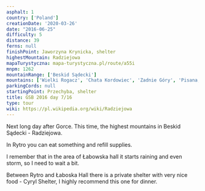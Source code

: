 ```yaml
---
asphalt: 1
country: ['Poland']
creationDate: '2020-03-26'
date: "2016-06-25"
difficulty: 5
distance: 39
ferns: null
finishPoint: Jaworzyna Krynicka, shelter
highestMountain: Radziejowa
mapaTurystyczna: mapa-turystyczna.pl/route/a55i
mnpm: 1262
mountainRange: ['Beskid Sądecki']
mountains: ['Wielki Rogacz', 'Chata Kordowiec', 'Zadnie Góry', 'Pisana, hall', 'Łabowska, Hall', 'Runek', 'Czubakowska']
parkingCords: null
startingPoint: Przechyba, shelter
title: GSB 2016 day 7/16
type: tour
wiki: https://pl.wikipedia.org/wiki/Radziejowa
---
```


Next long day after Gorce. This time, the highest mountains in Beskid Sądecki - Radziejowa.

In Rytro you can eat something and refill supplies.

I remember that in the area of Łabowska hall it starts raining and even storm, so I need to wait a bit.

Between Rytro and Łaboska Hall there is a private shelter with very nice food - Cyryl Shelter, I highly recommend this one for dinner.
